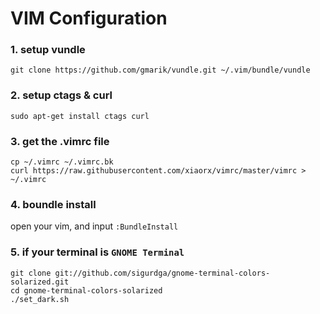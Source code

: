 # VIM Configuration

### 1. setup vundle

```shell
git clone https://github.com/gmarik/vundle.git ~/.vim/bundle/vundle
```

### 2. setup ctags & curl

```
sudo apt-get install ctags curl
```

### 3. get the .vimrc file

```shell
cp ~/.vimrc ~/.vimrc.bk
curl https://raw.githubusercontent.com/xiaorx/vimrc/master/vimrc > ~/.vimrc
```

### 4. boundle install

open your vim, and input `:BundleInstall`

### 5. if your terminal is `GNOME Terminal`

```
git clone git://github.com/sigurdga/gnome-terminal-colors-solarized.git
cd gnome-terminal-colors-solarized
./set_dark.sh
```
